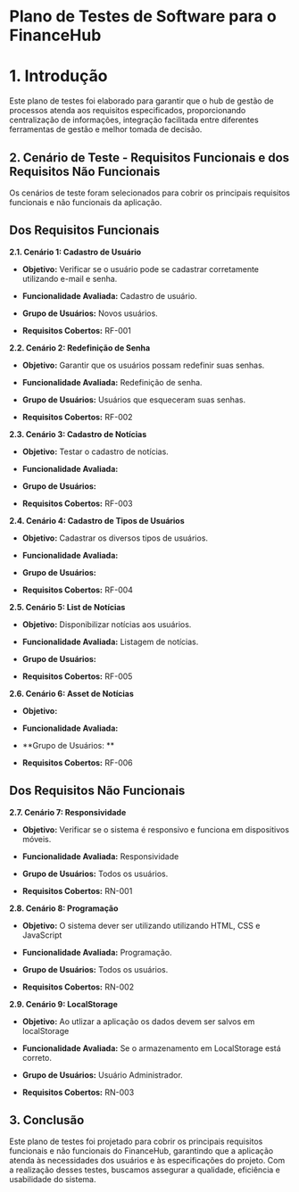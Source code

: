 # Plano de Testes de Software para o FinanceHub

# 1. Introdução

Este plano de testes foi elaborado para garantir que o hub de gestão de processos atenda aos requisitos especificados, proporcionando centralização de informações, integração facilitada entre diferentes ferramentas de gestão e melhor tomada de decisão.


## 2. Cenário de Teste - Requisitos Funcionais e dos Requisitos Não Funcionais

Os cenários de teste foram selecionados para cobrir os principais requisitos funcionais e não funcionais da aplicação.

## Dos Requisitos Funcionais

**2.1. Cenário 1: Cadastro de Usuário**

- **Objetivo:** Verificar se o usuário pode se cadastrar corretamente utilizando e-mail e senha.

- **Funcionalidade Avaliada:** Cadastro de usuário.

- **Grupo de Usuários:** Novos usuários.

- **Requisitos Cobertos:** RF-001

**2.2. Cenário 2: Redefinição de Senha**

- **Objetivo:** Garantir que os usuários possam redefinir suas senhas.

- **Funcionalidade Avaliada:** Redefinição de senha.

- **Grupo de Usuários:** Usuários que esqueceram suas senhas.

- **Requisitos Cobertos:** RF-002

**2.3. Cenário 3: Cadastro de Notícias**

- **Objetivo:** Testar o cadastro de notícias.

- **Funcionalidade Avaliada:** 

- **Grupo de Usuários:** 

- **Requisitos Cobertos:** RF-003

**2.4. Cenário 4: Cadastro de Tipos de Usuários**

- **Objetivo:** Cadastrar os diversos tipos de usuários.

- **Funcionalidade Avaliada:** 

- **Grupo de Usuários:** 

- **Requisitos Cobertos:** RF-004

**2.5. Cenário 5: List de Notícias**

- **Objetivo:** Disponibilizar notícias aos usuários.

- **Funcionalidade Avaliada:** Listagem de notícias.

- **Grupo de Usuários:**

- **Requisitos Cobertos:** RF-005

**2.6. Cenário 6: Asset  de Notícias**

- **Objetivo:**

- **Funcionalidade Avaliada:** 

- **Grupo de Usuários: **

- **Requisitos Cobertos:** RF-006

## Dos Requisitos Não Funcionais

**2.7. Cenário 7: Responsividade**

- **Objetivo:**  Verificar se o sistema é responsivo e funciona em dispositivos móveis.

- **Funcionalidade Avaliada:** Responsividade

- **Grupo de Usuários:** Todos os usuários.

- **Requisitos Cobertos:** RN-001

**2.8. Cenário 8: Programação**

- **Objetivo:** O sistema dever ser utilizando utilizando HTML, CSS e JavaScript

- **Funcionalidade Avaliada:** Programação.

- **Grupo de Usuários:** Todos os usuários.

- **Requisitos Cobertos:** RN-002

**2.9. Cenário 9: LocalStorage**

- **Objetivo:** Ao utlizar a aplicação os dados devem ser salvos em localStorage

- **Funcionalidade Avaliada:** Se o armazenamento em LocalStorage está correto.

- **Grupo de Usuários:** Usuário Administrador.

- **Requisitos Cobertos:** RN-003

## 3. Conclusão
Este plano de testes foi projetado para cobrir os principais requisitos funcionais e não funcionais do FinanceHub, garantindo que a aplicação atenda às necessidades dos usuários e às especificações do projeto. Com a realização desses testes, buscamos assegurar a qualidade, eficiência e usabilidade do sistema.
